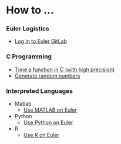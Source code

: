 # How to ...

### Euler Logistics
- [Log in to Euler GitLab](using-euler-gitlab.md)

### C Programming
- [Time a function in C (with high precision)](timing.md)
- [Generate random numbers](generating-random-numbers.md)

### Interpreted Languages
- Matlab
	- [Use MATLAB on Euler](using-matlab-on-euler.md)
- Python
	- [Use Python on Euler](using-python-on-euler.md)
- R
	- [Use R on Euler](using-r-on-euler.md)

